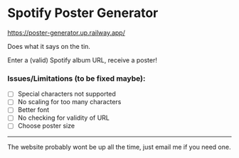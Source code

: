 # Spotify Poster Generator

https://poster-generator.up.railway.app/

Does what it says on the tin.

Enter a (valid) Spotify album URL, receive a poster!

### Issues/Limitations (to be fixed maybe):
- [ ] Special characters not supported
- [ ] No scaling for too many characters
- [ ] Better font
- [ ] No checking for validity of URL
- [ ] Choose poster size

---
The website probably wont be up all the time, just email me if you need one.